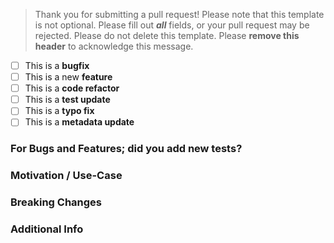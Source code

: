 > Thank you for submitting a pull request! Please note that this template is not
optional. Please fill out **_all_** fields, or your pull request may be rejected.
Please do not delete this template. Please **remove this header** to acknowledge
this message.

<!-- Please place an x (no spaces!) in all [ ] that apply -->

- [ ] This is a **bugfix**
- [ ] This is a new **feature**
- [ ] This is a **code refactor**
- [ ] This is a **test update**
- [ ] This is a **typo fix**
- [ ] This is a **metadata update**

### For Bugs and Features; did you add new tests?

<!-- Please note that we won't approve your changes if you don't add tests. -->

### Motivation / Use-Case

<!--
  Please explain the **motivation** or use-case for making this change.
  What existing problem does the pull request solve?
  If this Pull Request addresses an issue, please link to the issue.
-->

### Breaking Changes

<!--
  If this PR introduces a breaking change, please describe the impact and a
  migration path for existing applications.
-->

### Additional Info
